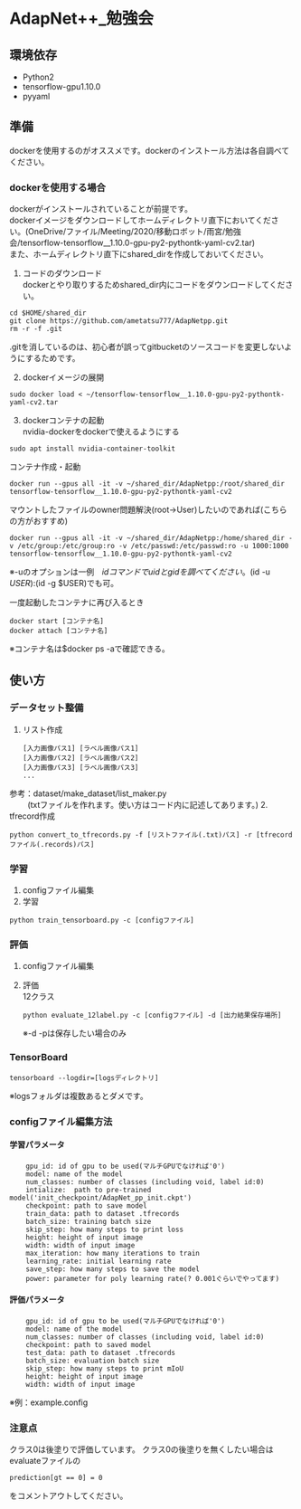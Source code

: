 # AdapNet++_勉強会


## 環境依存
* Python2
* tensorflow-gpu1.10.0
* pyyaml


## 準備
dockerを使用するのがオススメです。dockerのインストール方法は各自調べてください。
### dockerを使用する場合
dockerがインストールされていることが前提です。  
dockerイメージをダウンロードしてホームディレクトリ直下においてください。(OneDrive/ファイル/Meeting/2020/移動ロボット/雨宮/勉強会/tensorflow-tensorflow__1.10.0-gpu-py2-pythontk-yaml-cv2.tar)  
また、ホームディレクトリ直下にshared_dirを作成しておいてください。  
	
1. コードのダウンロード  
dockerとやり取りするためshared_dir内にコードをダウンロードしてください。
```
cd $HOME/shared_dir
git clone https://github.com/ametatsu777/AdapNetpp.git
rm -r -f .git
```
.gitを消しているのは、初心者が誤ってgitbucketのソースコードを変更しないようにするためです。  

2. dockerイメージの展開  
```
sudo docker load < ~/tensorflow-tensorflow__1.10.0-gpu-py2-pythontk-yaml-cv2.tar
```
3. dockerコンテナの起動  
nvidia-dockerをdockerで使えるようにする
```
sudo apt install nvidia-container-toolkit
```
コンテナ作成・起動 
```
docker run --gpus all -it -v ~/shared_dir/AdapNetpp:/root/shared_dir tensorflow-tensorflow__1.10.0-gpu-py2-pythontk-yaml-cv2
```
マウントしたファイルのowner問題解決(root→User)したいのであれば(こちらの方がおすすめ)  
```
docker run --gpus all -it -v ~/shared_dir/AdapNetpp:/home/shared_dir -v /etc/group:/etc/group:ro -v /etc/passwd:/etc/passwd:ro -u 1000:1000 tensorflow-tensorflow__1.10.0-gpu-py2-pythontk-yaml-cv2
```
※-uのオプションは一例　$idコマンドでuidとgidを調べてください。$(id -u $USER):$(id -g $USER)でも可。  

一度起動したコンテナに再び入るとき  
```
docker start [コンテナ名]
docker attach [コンテナ名]
```
※コンテナ名は$docker ps -aで確認できる。  

## 使い方

### データセット整備

1. リスト作成

	```
	[入力画像パス1] [ラベル画像パス1]
	[入力画像パス2] [ラベル画像パス2]
	[入力画像パス3] [ラベル画像パス3]
	...

	```
参考：dataset/make_dataset/list_maker.py  
　　 (txtファイルを作れます。使い方はコード内に記述してあります。)
2. tfrecord作成
```
python convert_to_tfrecords.py -f [リストファイル(.txt)パス] -r [tfrecordファイル(.records)パス]
```


### 学習
1. configファイル編集
2. 学習
```
python train_tensorboard.py -c [configファイル]
```

### 評価
1. configファイル編集
2. 評価  
	12クラス
	```
	python evaluate_12label.py -c [configファイル] -d [出力結果保存場所]
	```
	
	※-d -pは保存したい場合のみ  
	
### TensorBoard
```
tensorboard --logdir=[logsディレクトリ]
```
※logsフォルダは複数あるとダメです。

### configファイル編集方法
#### 学習パラメータ
```
    gpu_id: id of gpu to be used(マルチGPUでなければ'0')
    model: name of the model
    num_classes: number of classes (including void, label id:0)
    intialize:  path to pre-trained model('init_checkpoint/AdapNet_pp_init.ckpt')
    checkpoint: path to save model
    train_data: path to dataset .tfrecords
    batch_size: training batch size
    skip_step: how many steps to print loss 
    height: height of input image
    width: width of input image
    max_iteration: how many iterations to train
    learning_rate: initial learning rate
    save_step: how many steps to save the model
    power: parameter for poly learning rate(? 0.001ぐらいでやってます)
```

#### 評価パラメータ
```
    gpu_id: id of gpu to be used(マルチGPUでなければ'0')
    model: name of the model
    num_classes: number of classes (including void, label id:0)
    checkpoint: path to saved model
    test_data: path to dataset .tfrecords
    batch_size: evaluation batch size
    skip_step: how many steps to print mIoU
    height: height of input image
    width: width of input image
```
※例：example.config

### 注意点
クラス0は後塗りで評価しています。
クラス0の後塗りを無くしたい場合はevaluateファイルの
```
prediction[gt == 0] = 0
```
をコメントアウトしてください。

